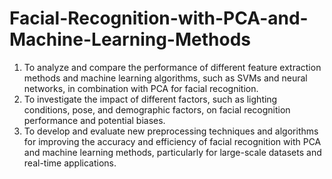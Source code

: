 # Facial-Recognition-with-PCA-and-Machine-Learning-Methods
1. To analyze and compare the performance of different feature extraction methods and machine learning algorithms, such as SVMs and neural networks, in combination with PCA for facial recognition.
2. To investigate the impact of different factors, such as lighting conditions, pose, and demographic factors, on facial recognition performance and potential biases.
3. To develop and evaluate new preprocessing techniques and algorithms for improving the accuracy and efficiency of facial recognition with PCA and machine learning methods, particularly for large-scale datasets and real-time applications.
